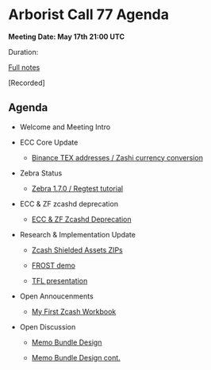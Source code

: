 # Arborist Call 77 Agenda

**Meeting Date: May 17th 21:00 UTC**

Duration: 

[Full notes](https://github.com/ZcashCommunityGrants/arboretum-notes/blob/main/AllArboristCallNotes/Arborist%20Call%2077-Notes.md)

[Recorded]



## Agenda


+ Welcome and Meeting Intro


+ ECC Core Update 

  - [Binance TEX addresses / Zashi currency conversion](https://github.com/ZcashCommunityGrants/arboretum-notes/blob/main/AllArboristCallNotes/Arborist%20Call%2077-Notes.md#1-ecc-update---binance-tex-addresses--zashi-currency-conversion)

+ Zebra Status 

  - [Zebra 1.7.0 / Regtest tutorial](https://github.com/ZcashCommunityGrants/arboretum-notes/blob/main/AllArboristCallNotes/Arborist%20Call%2077-Notes.md#2-zebra-update---zebra-170--regtest-tutorial)

+ ECC & ZF zcashd deprecation

  - [ECC & ZF Zcashd Deprecation](https://github.com/ZcashCommunityGrants/arboretum-notes/blob/main/AllArboristCallNotes/Arborist%20Call%2077-Notes.md#3-ecc--zf-zcashd-deprecation)

+ Research & Implementation Update 

     - [Zcash Shielded Assets ZIPs](https://github.com/ZcashCommunityGrants/arboretum-notes/blob/main/AllArboristCallNotes/Arborist%20Call%2077-Notes.md#4-research--implementation-updates-i-zcash-shielded-assets-zips)
    
     -  [FROST demo](https://github.com/ZcashCommunityGrants/arboretum-notes/blob/main/AllArboristCallNotes/Arborist%20Call%2077-Notes.md#4-research--implementation-updates-ii-frost-demo)

     -  [TFL presentation](https://github.com/ZcashCommunityGrants/arboretum-notes/blob/main/AllArboristCallNotes/Arborist%20Call%2077-Notes.md#4-research--implementation-updates-iii-tfl-presentation)


+ Open Annoucenments 

    - [My First Zcash Workbook](https://github.com/ZcashCommunityGrants/arboretum-notes/blob/main/AllArboristCallNotes/Arborist%20Call%2077-Notes.md#5-open-announcements-i-my-first-zcash-workbook)

+ Open Discussion 

     -  [Memo Bundle Design](https://github.com/ZcashCommunityGrants/arboretum-notes/blob/main/AllArboristCallNotes/Arborist%20Call%2077-Notes.md#6-open-discussion-i-memo-bundle-design)
     
     - [Memo Bundle Design cont.](https://github.com/ZcashCommunityGrants/arboretum-notes/blob/main/AllArboristCallNotes/Arborist%20Call%2077-Notes.md#6-open-discussion-ii-memo-bundle-design-cont)

